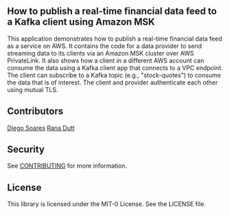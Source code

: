 ## How to publish a real-time financial data feed to a Kafka client using Amazon MSK 

This application demonstrates how to publish a real-time financial data feed as a service on AWS. It contains the code for a data provider to send streaming data to its clients via an Amazon MSK cluster over AWS PrivateLink. It also shows how a client in a different AWS account can consume the data using a Kafka client app that connects to a VPC endpoint. The client can subscribe to a Kafka topic (e.g., "stock-quotes") to consume the data that is of interest. The client and provider authenticate each other using mutual TLS.



## Contributors

[Diego Soares](https://www.linkedin.com/in/diegogsoares/)
[Rana Dutt](https://www.linkedin.com/in/ranadutt/)

## Security

See [CONTRIBUTING](CONTRIBUTING.md#security-issue-notifications) for more information.

## License

This library is licensed under the MIT-0 License. See the LICENSE file.
